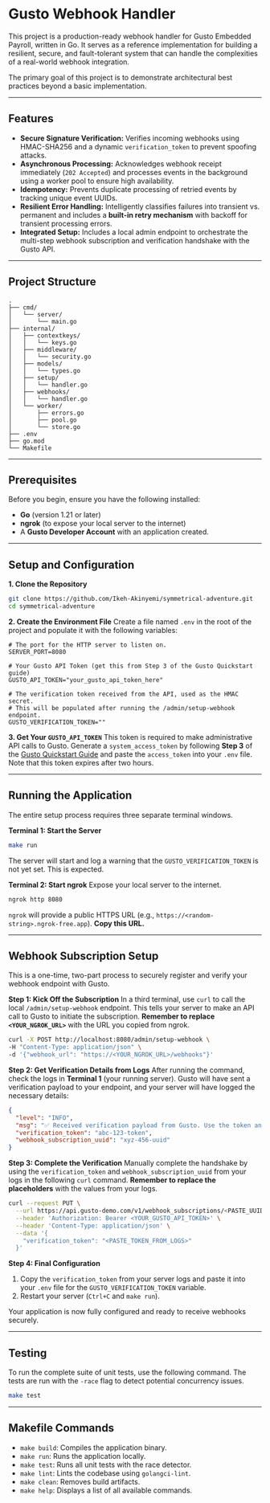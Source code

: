 # Gusto Webhook Handler

This project is a production-ready webhook handler for Gusto Embedded Payroll, written in Go. It serves as a reference implementation for building a resilient, secure, and fault-tolerant system that can handle the complexities of a real-world webhook integration.

The primary goal of this project is to demonstrate architectural best practices beyond a basic implementation.

-----

## Features

  * **Secure Signature Verification:** Verifies incoming webhooks using HMAC-SHA256 and a dynamic `verification_token` to prevent spoofing attacks.
  * **Asynchronous Processing:** Acknowledges webhook receipt immediately (`202 Accepted`) and processes events in the background using a worker pool to ensure high availability.
  * **Idempotency:** Prevents duplicate processing of retried events by tracking unique event UUIDs.
  * **Resilient Error Handling:** Intelligently classifies failures into transient vs. permanent and includes a **built-in retry mechanism** with backoff for transient processing errors.
  * **Integrated Setup:** Includes a local admin endpoint to orchestrate the multi-step webhook subscription and verification handshake with the Gusto API.

-----

## Project Structure

```plaintext
.
├── cmd/
│   └── server/
│       └── main.go
├── internal/
│   ├── contextkeys/
│   │   └── keys.go
│   ├── middleware/
│   │   └── security.go
│   ├── models/
│   │   └── types.go
│   ├── setup/
│   │   └── handler.go
│   ├── webhooks/
│   │   └── handler.go
│   └── worker/
│       ├── errors.go
│       ├── pool.go
│       └── store.go
├── .env
├── go.mod
└── Makefile
```

-----

## Prerequisites

Before you begin, ensure you have the following installed:

  * **Go** (version 1.21 or later)
  * **ngrok** (to expose your local server to the internet)
  * A **Gusto Developer Account** with an application created.

-----

## Setup and Configuration

**1. Clone the Repository**

```sh
git clone https://github.com/Ikeh-Akinyemi/symmetrical-adventure.git
cd symmetrical-adventure
```

**2. Create the Environment File**
Create a file named `.env` in the root of the project and populate it with the following variables:

```env
# The port for the HTTP server to listen on.
SERVER_PORT=8080

# Your Gusto API Token (get this from Step 3 of the Gusto Quickstart guide)
GUSTO_API_TOKEN="your_gusto_api_token_here"

# The verification token received from the API, used as the HMAC secret.
# This will be populated after running the /admin/setup-webhook endpoint.
GUSTO_VERIFICATION_TOKEN=""
```

**3. Get Your `GUSTO_API_TOKEN`**
This token is required to make administrative API calls to Gusto. Generate a `system_access_token` by following **Step 3** of the [Gusto Quickstart Guide](https://docs.gusto.com/embedded-payroll/docs/quickstart) and paste the `access_token` into your `.env` file. Note that this token expires after two hours.

-----

## Running the Application

The entire setup process requires three separate terminal windows.

**Terminal 1: Start the Server**

```sh
make run
```

The server will start and log a warning that the `GUSTO_VERIFICATION_TOKEN` is not yet set. This is expected.

**Terminal 2: Start ngrok**
Expose your local server to the internet.

```sh
ngrok http 8080
```

`ngrok` will provide a public HTTPS URL (e.g., `https://<random-string>.ngrok-free.app`). **Copy this URL.**

-----

## Webhook Subscription Setup

This is a one-time, two-part process to securely register and verify your webhook endpoint with Gusto.

**Step 1: Kick Off the Subscription**
In a third terminal, use `curl` to call the local `/admin/setup-webhook` endpoint. This tells your server to make an API call to Gusto to initiate the subscription. **Remember to replace `<YOUR_NGROK_URL>`** with the URL you copied from ngrok.

```sh
curl -X POST http://localhost:8080/admin/setup-webhook \
-H "Content-Type: application/json" \
-d '{"webhook_url": "https://<YOUR_NGROK_URL>/webhooks"}'
```

**Step 2: Get Verification Details from Logs**
After running the command, check the logs in **Terminal 1** (your running server). Gusto will have sent a verification payload to your endpoint, and your server will have logged the necessary details:

```json
{
  "level": "INFO",
  "msg": "✅ Received verification payload from Gusto. Use the token and UUID from the logs to complete verification.",
  "verification_token": "abc-123-token",
  "webhook_subscription_uuid": "xyz-456-uuid"
}
```

**Step 3: Complete the Verification**
Manually complete the handshake by using the `verification_token` and `webhook_subscription_uuid` from your logs in the following `curl` command. **Remember to replace the placeholders** with the values from your logs.

```sh
curl --request PUT \
  --url https://api.gusto-demo.com/v1/webhook_subscriptions/<PASTE_UUID_FROM_LOGS>/verify \
  --header 'Authorization: Bearer <YOUR_GUSTO_API_TOKEN>' \
  --header 'Content-Type: application/json' \
  --data '{
    "verification_token": "<PASTE_TOKEN_FROM_LOGS>"
  }'
```

**Step 4: Final Configuration**

1.  Copy the `verification_token` from your server logs and paste it into your `.env` file for the `GUSTO_VERIFICATION_TOKEN` variable.
2.  Restart your server (`Ctrl+C` and `make run`).

Your application is now fully configured and ready to receive webhooks securely.

-----

## Testing

To run the complete suite of unit tests, use the following command. The tests are run with the `-race` flag to detect potential concurrency issues.

```sh
make test
```

-----

## Makefile Commands

  * `make build`: Compiles the application binary.
  * `make run`: Runs the application locally.
  * `make test`: Runs all unit tests with the race detector.
  * `make lint`: Lints the codebase using `golangci-lint`.
  * `make clean`: Removes build artifacts.
  * `make help`: Displays a list of all available commands.